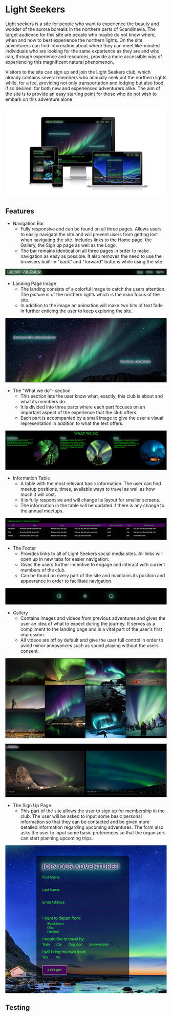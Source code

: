 # Light Seekers

Light seekers is a site for people who want to experience the beauty and wonder of the aurora borealis in the northern parts of Scandinavia. The target audience for this site are people who maybe do not know where, when and how to best experience the northern lights. On the site adventurers can find information about where they can meet like-minded individuals who are looking for the same experience as they are and who can, through experience and resources, provide a more accessible way of experiencing this magnificent natural phenomenon.

Visitors to the site can sign up and join the Light Seekers club, which already contains several members who annually seek out the northern lights while, for a fee, providing not only transportation and lodging but also food, if so desired, for both new and experienced adventurers alike. The aim of the site is to provide an easy starting point for those who do not wish to embark on this adventure alone.

![The site running on different devices](assets/images/responsive.png)

## Features

* Navigation Bar
  - Fully responsive and can be found on all three pages. Allows users to easily navigate the site and will prevent users from getting lost when navigating the site. Includes links to the Home page, the Gallery, the Sign up page as well as the Logo.
  - The bar remains identical on all three pages in order to make navigation as easy as possible. It also removes the need to use the browsers built-in "back" and "forward" buttons while using the site.

![The navigation bar](assets/images/navigation.png)

* Landing Page Image
  - The landing consists of a colorful image to catch the users attention. The picture is of the northern lights which is the main focus of the site.
  - In addition to the image an animation will make two bits of text fade in further enticing the user to keep exploring the site.

![The landing page image with the two bits of text that fade in](assets/images/landing-page-image.png)

* The "What we do"- section
  - This section lets the user know what, exactly, this club is about and what its members do. 
  - It is divided into three parts where each part focuses on an important aspect of the experience that the club offers.
  - Each part is accompanied by a small image to give the user a visual representation in addition to what the text offers.

![Section describing what members of this club do](assets/images/what-we-do.png)

* Information Table
  - A table with the most relevant basic information. The user can find meetup positions, times, available ways to travel as well as how much it will cost.
  - It is fully responsive and will change its layout for smaller screens.
  - The information in the table will be updated if there is any change to the annual meetups.

![The information table with the most relevant basic information for new visitors to the site](assets/images/table.png)

* The Footer
  - Provides links to all of Light Seekers social media sites. All links will open up in new tabs for easier navigation.
  - Gives the users further incentive to engage and interact with current members of the club.
  - Can be found on every part of the site and maintains its position and appearance in order to facilitate navigation.

![The footer](assets/images/footer.png)

* Gallery
  - Contains images and videos from previous adventures and gives the user an idea of what to expect during the journey. It serves as a compliment to the landing page and is a vital part of the user's first impression.
  - All videos are off by default and give the user full control in order to avoid minor annoyances such as sound playing without the users consent.

![The gallery full of pictures from previous adventures](assets/images/gallery.png)

![The video section of the gallery](assets/images/gallery-videos.png)

* The Sign Up Page
  - This part of the site allows the user to sign up for membership in the club. The user will be asked to input some basic personal information so that they can be contacted and be given more detailed information regarding upcoming adventures. The form also asks the user to input some basic preferences so that the organizers can start planning upcoming trips.

![The sign up form](assets/images/signup.png)

## Testing